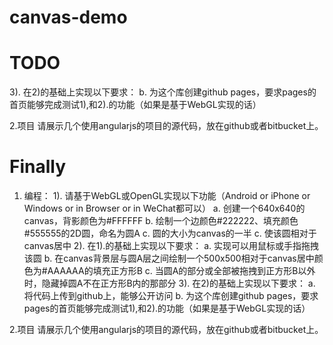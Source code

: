 # canvas-demo

# TODO

3). 在2)的基础上实现以下要求：
  b. 为这个库创建github pages，要求pages的首页能够完成测试1),和2).的功能（如果是基于WebGL实现的话）

2.项目
请展示几个使用angularjs的项目的源代码，放在github或者bitbucket上。


# Finally

1. 编程：
1). 请基于WebGL或OpenGL实现以下功能（Android or iPhone or Windows or in Browser or in WeChat都可以）
  a. 创建一个640x640的canvas，背影颜色为#FFFFFF
  b. 绘制一个边颜色#222222、填充颜色#555555的2D圆，命名为圆A
  c. 圆的大小为canvas的一半
  c. 使该圆相对于canvas居中
2). 在1).的基础上实现以下要求：
  a. 实现可以用鼠标或手指拖拽该圆
  b. 在canvas背景层与圆A层之间绘制一个500x500相对于canvas居中颜色为#AAAAAA的填充正方形B
  c. 当圆A的部分或全部被拖拽到正方形B以外时，隐藏掉圆A不在正方形B内的那部分
3). 在2)的基础上实现以下要求：
  a. 将代码上传到github上，能够公开访问
  b. 为这个库创建github pages，要求pages的首页能够完成测试1),和2).的功能（如果是基于WebGL实现的话）

2.项目
请展示几个使用angularjs的项目的源代码，放在github或者bitbucket上。
